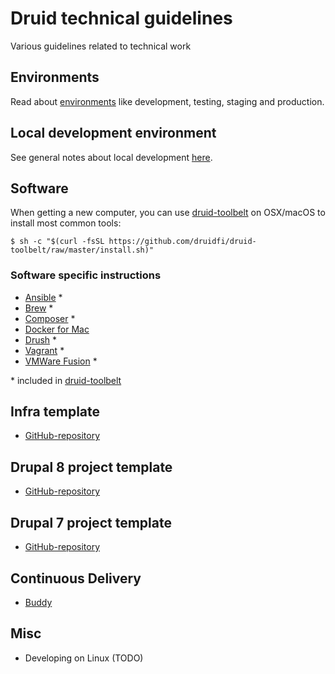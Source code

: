 # Druid technical guidelines
Various guidelines related to technical work

## Environments

Read about [environments](docs/environments.md) like development, testing, staging and production.

## Local development environment

See general notes about local development [here](docs/local_dev_env.md).

## Software

When getting a new computer, you can use [druid-toolbelt](https://github.com/druidfi/druid-toolbelt) on OSX/macOS to install most common tools: 

```
$ sh -c "$(curl -fsSL https://github.com/druidfi/druid-toolbelt/raw/master/install.sh)"
```

### Software specific instructions

- [Ansible](docs/ansible.md) \*
- [Brew](docs/brew.md) \*
- [Composer](docs/composer.md) \*
- [Docker for Mac](docs/docker_for_mac.md)
- [Drush](docs/drush.md) \*
- [Vagrant](docs/vagrant.md) \*
- [VMWare Fusion](docs/vmware_fusion.md) \*

\* included in [druid-toolbelt](https://github.com/druidfi/druid-toolbelt)

## Infra template

- [GitHub-repository](https://github.com/druidfi/ansible-project-infra-template)

## Drupal 8 project template

- [GitHub-repository](https://github.com/druidfi/drupal-project)

## Drupal 7 project template

- [GitHub-repository](https://github.com/druidfi/d7-template)

## Continuous Delivery

- [Buddy](docs/buddy.md)

## Misc

- Developing on Linux (TODO)
